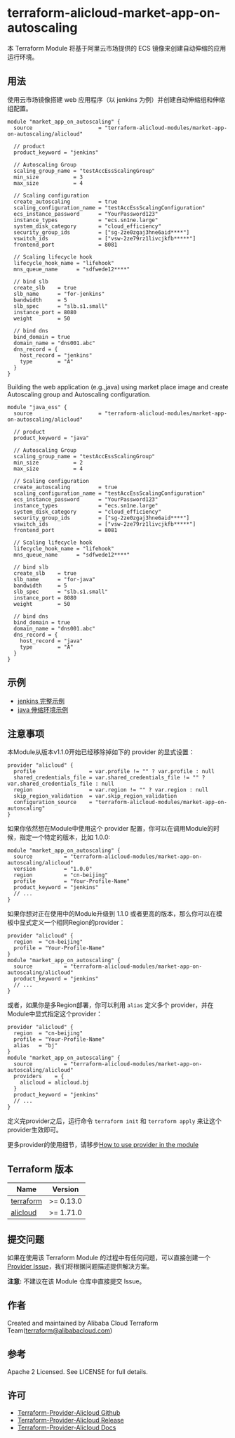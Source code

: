 terraform-alicloud-market-app-on-autoscaling
============================================

本 Terraform Module 将基于阿里云市场提供的 ECS 镜像来创建自动伸缩的应用运行环境。

## 用法

使用云市场镜像搭建 web 应用程序（以 jenkins 为例）并创建自动伸缩组和伸缩组配置。

```hcl
module "market_app_on_autoscaling" {
  source                     = "terraform-alicloud-modules/market-app-on-autoscaling/alicloud"

  // product
  product_keyword = "jenkins"

  // Autoscaling Group
  scaling_group_name = "testAccEssScalingGroup"
  min_size           = 3
  max_size           = 4

  // Scaling configuration
  create_autoscaling         = true
  scaling_configuration_name = "testAccEssScalingConfiguration"
  ecs_instance_password      = "YourPassword123"
  instance_types             = "ecs.sn1ne.large"
  system_disk_category       = "cloud_efficiency"
  security_group_ids         = ["sg-2ze0zgaj3hne6aid****"]
  vswitch_ids                = ["vsw-2ze79rz1livcjkfb*****"]
  frontend_port              = 8081

  // Scaling lifecycle hook
  lifecycle_hook_name = "lifehook"
  mns_queue_name      = "sdfwede12****"

  // bind slb
  create_slb    = true
  slb_name      = "for-jenkins"
  bandwidth     = 5
  slb_spec      = "slb.s1.small"
  instance_port = 8080
  weight        = 50

  // bind dns
  bind_domain = true
  domain_name = "dns001.abc"
  dns_record = {
    host_record = "jenkins"
    type        = "A"
  }
}
```

Building the web application (e.g.,java) using market place image and create Autoscaling group and Autoscaling configuration.

```hcl
module "java_ess" {
  source                     = "terraform-alicloud-modules/market-app-on-autoscaling/alicloud"

  // product
  product_keyword = "java"

  // Autoscaling Group
  scaling_group_name = "testAccEssScalingGroup"
  min_size           = 2
  max_size           = 4

  // Scaling configuration
  create_autoscaling         = true
  scaling_configuration_name = "testAccEssScalingConfiguration"
  ecs_instance_password      = "YourPassword123"
  instance_types             = "ecs.sn1ne.large"
  system_disk_category       = "cloud_efficiency"
  security_group_ids         = ["sg-2ze0zgaj3hne6aid****"]
  vswitch_ids                = ["vsw-2ze79rz1livcjkfb*****"]
  frontend_port              = 8081

  // Scaling lifecycle hook
  lifecycle_hook_name = "lifehook"
  mns_queue_name      = "sdfwede12****"

  // bind slb
  create_slb    = true
  slb_name      = "for-java"
  bandwidth     = 5
  slb_spec      = "slb.s1.small"
  instance_port = 8080
  weight        = 50

  // bind dns
  bind_domain = true
  domain_name = "dns001.abc"
  dns_record = {
    host_record = "java"
    type        = "A"
  }
}
```

## 示例

* [jenkins 完整示例](https://github.com/terraform-alicloud-modules/terraform-alicloud-market-app-on-autoscaling/tree/master/examples/complete)
* [java 伸缩环境示例](https://github.com/terraform-alicloud-modules/terraform-alicloud-market-app-on-autoscaling/tree/master/examples/java-autoscaling-group)

## 注意事项
本Module从版本v1.1.0开始已经移除掉如下的 provider 的显式设置：

```hcl
provider "alicloud" {
  profile                 = var.profile != "" ? var.profile : null
  shared_credentials_file = var.shared_credentials_file != "" ? var.shared_credentials_file : null
  region                  = var.region != "" ? var.region : null
  skip_region_validation  = var.skip_region_validation
  configuration_source    = "terraform-alicloud-modules/market-app-on-autoscaling"
}
```

如果你依然想在Module中使用这个 provider 配置，你可以在调用Module的时候，指定一个特定的版本，比如 1.0.0:

```hcl
module "market_app_on_autoscaling" {
  source          = "terraform-alicloud-modules/market-app-on-autoscaling/alicloud"
  version         = "1.0.0"
  region          = "cn-beijing"
  profile         = "Your-Profile-Name"
  product_keyword = "jenkins"
  // ...
}
```

如果你想对正在使用中的Module升级到 1.1.0 或者更高的版本，那么你可以在模板中显式定义一个相同Region的provider：
```hcl
provider "alicloud" {
  region  = "cn-beijing"
  profile = "Your-Profile-Name"
}
module "market_app_on_autoscaling" {
  source          = "terraform-alicloud-modules/market-app-on-autoscaling/alicloud"
  product_keyword = "jenkins"
  // ...
}
```
或者，如果你是多Region部署，你可以利用 `alias` 定义多个 provider，并在Module中显式指定这个provider：

```hcl
provider "alicloud" {
  region  = "cn-beijing"
  profile = "Your-Profile-Name"
  alias   = "bj"
}
module "market_app_on_autoscaling" {
  source          = "terraform-alicloud-modules/market-app-on-autoscaling/alicloud"
  providers    = {
    alicloud = alicloud.bj
  }
  product_keyword = "jenkins"
  // ...
}
```

定义完provider之后，运行命令 `terraform init` 和 `terraform apply` 来让这个provider生效即可。

更多provider的使用细节，请移步[How to use provider in the module](https://www.terraform.io/docs/language/modules/develop/providers.html#passing-providers-explicitly)

## Terraform 版本

| Name | Version |
|------|---------|
| <a name="requirement_terraform"></a> [terraform](#requirement\_terraform) | >= 0.13.0 |
| <a name="requirement_alicloud"></a> [alicloud](#requirement\_alicloud) | >= 1.71.0 |

提交问题
-------
如果在使用该 Terraform Module 的过程中有任何问题，可以直接创建一个 [Provider Issue](https://github.com/terraform-providers/terraform-provider-alicloud/issues/new)，我们将根据问题描述提供解决方案。

**注意:** 不建议在该 Module 仓库中直接提交 Issue。

作者
-------
Created and maintained by Alibaba Cloud Terraform Team(terraform@alibabacloud.com)

参考
----
Apache 2 Licensed. See LICENSE for full details.

许可
---------
* [Terraform-Provider-Alicloud Github](https://github.com/terraform-providers/terraform-provider-alicloud)
* [Terraform-Provider-Alicloud Release](https://releases.hashicorp.com/terraform-provider-alicloud/)
* [Terraform-Provider-Alicloud Docs](https://www.terraform.io/docs/providers/alicloud/index.html)